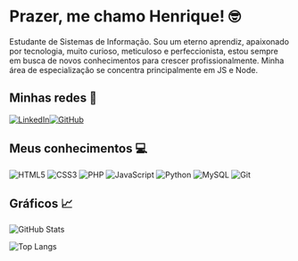 
# Prazer, me chamo Henrique! 🤓

Estudante de Sistemas de Informação. Sou um eterno aprendiz, apaixonado por tecnologia, muito curioso, meticuloso e perfeccionista, estou sempre em busca de novos conhecimentos para crescer profissionalmente. Minha área de especialização se concentra principalmente em JS e Node.

## Minhas redes 🤝


[![LinkedIn](https://img.shields.io/badge/LinkedIn-0077B5?style=for-the-badge&logo=linkedin&logoColor=white)](https://www.linkedin.com/in/henriqueo-carlos/)[![GitHub](https://img.shields.io/badge/GitHub-100000?style=for-the-badge&logo=github&logoColor=white)](https://github.com/HenriqueFlux)


## Meus conhecimentos 💻
![HTML5](https://img.shields.io/badge/HTML5-E34F26?style=for-the-badge&logo=html5&logoColor=white)
![CSS3](https://img.shields.io/badge/CSS3-1572B6?style=for-the-badge&logo=css3&logoColor=white)
![PHP](https://img.shields.io/badge/PHP-777BB4?style=for-the-badge&logo=php&logoColor=white)
![JavaScript](https://img.shields.io/badge/JavaScript-F7DF1E?style=for-the-badge&logo=javascript&logoColor=black)
![Python](https://img.shields.io/badge/python-3670A0?style=for-the-badge&logo=python&logoColor=ffdd54)
![MySQL](https://img.shields.io/badge/MySQL-00000F?style=for-the-badge&logo=mysql&logoColor=white)
![Git](https://img.shields.io/badge/GIT-E44C30?style=for-the-badge&logo=git&logoColor=white)


## Gráficos 📈
![GitHub Stats](https://github-readme-stats.vercel.app/api?username=henriqueflux&theme=transparent&bg_color=000&border_color=30A3DC&show_icons=true&icon_color=30A3DC&title_color=E94D5F&text_color=FFF)

![Top Langs](https://github-readme-stats-git-masterrstaa-rickstaa.vercel.app/api/top-langs/?username=henriqueflux&bg_color=000&border_color=30A3DC&title_color=E94D5F&text_color=FFF)
